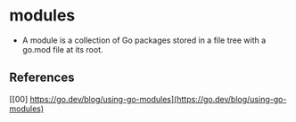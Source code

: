 # modules

- A module is a collection of Go packages stored in a file tree with a go.mod file at its root.

## References

[[00] https://go.dev/blog/using-go-modules](https://go.dev/blog/using-go-modules)

